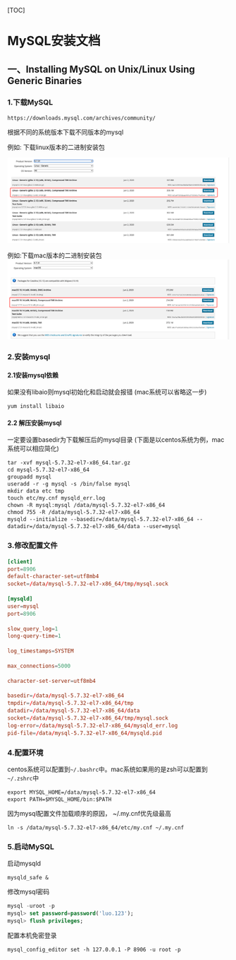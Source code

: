 [TOC]



# MySQL安装文档



## 一、Installing MySQL on Unix/Linux Using Generic Binaries



###  1.下载MySQL

```http
https://downloads.mysql.com/archives/community/
```

根据不同的系统版本下载不同版本的mysql

例如: 下载linux版本的二进制安装包

!["下载linux版本的二进制安装包"](../../../Images/operations_database_mysql_1.png "下载linux版本的二进制安装包")



例如:下载mac版本的二进制安装包
!["下载mac版本的二进制安装包"](../../../Images/operations_database_mysql_2.png "下载mac版本的二进制安装包")





### 2.安装mysql

#### 2.1安装mysql依赖

如果没有libaio则mysql初始化和启动就会报错 (mac系统可以省略这一步)

```shell
yum install libaio
```



#### 2.2 解压安装mysql

一定要设置basedir为下载解压后的mysql目录 (下面是以centos系统为例，mac系统可以相应简化)

```shll
tar -xvf mysql-5.7.32-el7-x86_64.tar.gz
cd mysql-5.7.32-el7-x86_64
groupadd mysql
useradd -r -g mysql -s /bin/false mysql
mkdir data etc tmp
touch etc/my.cnf mysqld_err.log
chown -R mysql:mysql /data/mysql-5.7.32-el7-x86_64
chmod 755 -R /data/mysql-5.7.32-el7-x86_64
mysqld --initialize --basedir=/data/mysql-5.7.32-el7-x86_64 --datadir=/data/mysql-5.7.32-el7-x86_64/data --user=mysql
```



### 3.修改配置文件

```conf
[client]
port=8906
default-character-set=utf8mb4
socket=/data/mysql-5.7.32-el7-x86_64/tmp/mysql.sock

[mysqld]
user=mysql
port=8906

slow_query_log=1
long-query-time=1

log_timestamps=SYSTEM

max_connections=5000

character-set-server=utf8mb4

basedir=/data/mysql-5.7.32-el7-x86_64
tmpdir=/data/mysql-5.7.32-el7-x86_64/tmp
datadir=/data/mysql-5.7.32-el7-x86_64/data
socket=/data/mysql-5.7.32-el7-x86_64/tmp/mysql.sock
log-error=/data/mysql-5.7.32-el7-x86_64/mysqld_err.log
pid-file=/data/mysql-5.7.32-el7-x86_64/mysqld.pid
```





### 4.配置环境

centos系统可以配置到`~/.bashrc`中。mac系统如果用的是zsh可以配置到`~/.zshrc`中

```shll
export MYSQL_HOME=/data/mysql-5.7.32-el7-x86_64
export PATH=$MYSQL_HOME/bin:$PATH
```



因为mysql配置文件加载顺序的原因， ~/.my.cnf优先级最高

```shell
ln -s /data/mysql-5.7.32-el7-x86_64/etc/my.cnf ~/.my.cnf
```



### 5.启动MySQL

启动mysqld

```shell
mysqld_safe &
```



修改mysql密码

```sql
mysql -uroot -p
mysql> set password=password('luo.123');
mysql> flush privileges;
```



配置本机免密登录

```shell
mysql_config_editor set -h 127.0.0.1 -P 8906 -u root -p
```



